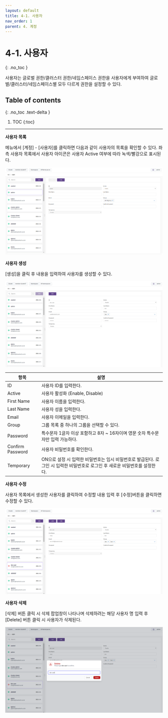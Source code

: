 ```yaml
---
layout: default
title: 4-1. 사용자
nav_order: 1
parent: 4. 계정
---
```


# 4-1. 사용자
{: .no_toc }

<!-- 사용자별로 다수 그룹에 속할 수 있으며 그룹은 멤버를 통하여 여러의 권한을 가질 수 있다. -->
사용자는 글로벌 권한/클러스터 권한/네임스페이스 권한을 사용자에게 부여하여 글로벌/클러스터/네임스페이스별 모두 다르게 권한을 설정할 수 있다.

## Table of contents
{: .no_toc .text-delta }

1. TOC
{:toc}

---

**사용자 목록**

메뉴에서 [계정] - [사용자]를 클릭하면 다음과 같이 사용자의 목록을 확인할 수 있다. 좌측 사용자 목록에서 사용자 아이콘은 사용자 Active 여부에 따라 녹색/빨강으로 표시된다.

![5_user-list.png](/assets/images/auth/5_user-list.png)

**사용자 생성**

[생성]을 클릭 후 내용을 입력하여 사용자를 생성할 수 있다.

![5_user-create.png](/assets/images/auth/5_user-create.png)

| 항목  | 설명 |
|---|---|
| ID   | 사용자 ID를 입력한다.   |
| Active   | 사용자 활성화 (Enable, Disable)   |
| First Name   | 사용자 이름을 입력한다.   |
| Last Name   | 사용자 성을 입력한다.   |
| Email   | 사용자 이메일을 입력한다.   |
| Group   | 그룹 목록 중 하나의 그룹을 선택할 수 있다.   |
| Password   | 특수문자 1글자 이상 포함하고 8자 ~ 16자이며 영문 숫자 특수문자만 입력 가능하다.   |
| Confirm Password   | 사용자 비밀번호를 확인한다.   |
| Temporary   | ON으로 설정 시 입력한 비밀번호는 임시 비밀번호로 발급된다. 로그인 시 입력한 비밀번호로 로그인 후 새로운 비밀번호를 설정한다.|


**사용자 수정**

사용자 목록에서 생성한 사용자를 클릭하여 수정할 내용 입력 후 [수정]버튼을 클릭하면 수정할 수 있다.



![5_user-update.png](/assets/images/auth/5_user-update.png)

**사용자 삭제**

[삭제] 버튼 클릭 시 삭제 팝업창이 나타나며 삭제하려는 해당 사용자 명 입력 후 [Delete] 버튼 클릭 시 사용자가 삭제된다.


![5_user-delete.png](/assets/images/auth/5_user-delete.png)
